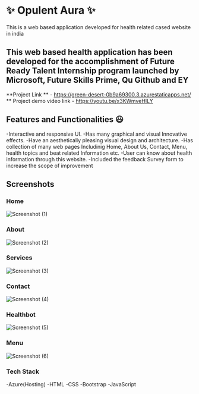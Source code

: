 
# ✨ Opulent Aura ✨

This is a web based application developed for health related cased website in india

## This web based health application has been developed for the accomplishment of Future Ready Talent Internship program launched by Microsoft, Future Skills Prime, Qu Github and EY

**Project Link ** - https://green-desert-0b9a69300.3.azurestaticapps.net/
** Project demo video link -  https://youtu.be/x3KWmveHILY


## Features and Functionalities 😃

-Interactive and responsive UI.
-Has many graphical and visual Innovative effects.
-Have an aesthetically pleasing visual design and architecture.
-Has collection of many web pages Includinig Home, About Us, Contact, Menu, health topics and beat related Information etc. 
-User can know about health information through this website.
-Included the feedback Survey form to increase the scope of improvement

## Screenshots

### Home

![Screenshot (1)](https://github.com/20a31a05f5/Project/assets/109792954/99c74faf-b571-425c-ae91-41d1bbcc7c33)

### About

![Screenshot (2)](https://github.com/20a31a05f5/Project/assets/109792954/f96d31e7-806a-4a10-889f-e6894035a2e9)

### Services

![Screenshot (3)](https://github.com/20a31a05f5/Project/assets/109792954/6c77ab07-bca6-48bf-9ba5-0e7277611351)

### Contact

![Screenshot (4)](https://github.com/20a31a05f5/Project/assets/109792954/0309756e-cf0a-4775-9e44-0f6dd038666a)

### Healthbot

![Screenshot (5)](https://github.com/20a31a05f5/Project/assets/109792954/5b0a4ef9-7e08-4b9c-bf1f-b425a779921e)

### Menu

![Screenshot (6)](https://github.com/20a31a05f5/Project/assets/109792954/3e873720-7b2c-4246-bac1-8e7d7047f390)

### Tech Stack

-Azure(Hosting)
-HTML
-CSS
-Bootstrap
-JavaScript



